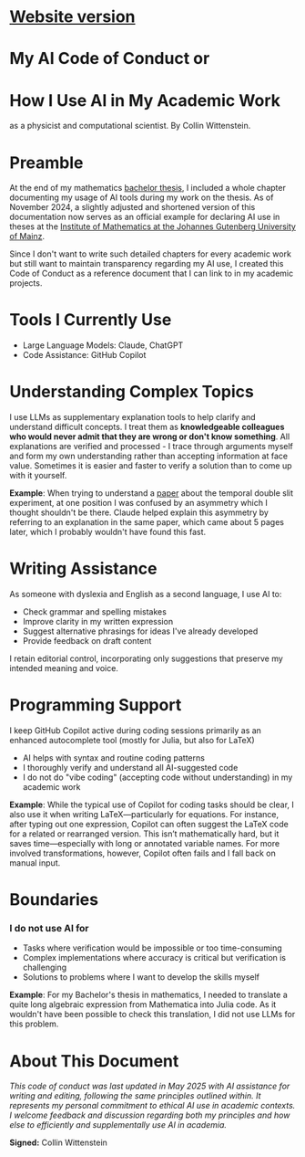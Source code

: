 # [Website version](https://cwittens.github.io/academic-ai-code-of-conduct/)

# My AI Code of Conduct or

# How I Use AI in My Academic Work

as a physicist and computational scientist. By Collin Wittenstein.

# Preamble

At the end of my mathematics [bachelor thesis](https://github.com/cwittens/Simulation-of-the-Rattleback/blob/main/Bachelorarbeit.pdf), I included a whole chapter documenting my usage of AI tools during my work on the thesis. As of November 2024, a slightly adjusted and shortened version of this documentation now serves as an official example for declaring AI use in theses at the [Institute of Mathematics at the Johannes Gutenberg University of Mainz](https://www.studium.fb08.uni-mainz.de/files/2024/11/Eigenstaendigkeitserklaerung_Mathe_Muster.pdf).

Since I don't want to write such detailed chapters for every academic work but still want to maintain transparency regarding my AI use, I created this Code of Conduct as a reference document that I can link to in my academic projects.

# Tools I Currently Use

- Large Language Models: Claude, ChatGPT
- Code Assistance: GitHub Copilot

# Understanding Complex Topics

I use LLMs as supplementary explanation tools to help clarify and understand difficult concepts. I treat them as **knowledgeable colleagues who would never admit that they are wrong or don't know something**. All explanations are verified and processed - I trace through arguments myself and form my own understanding rather than accepting information at face value. Sometimes it is easier and faster to verify a solution than to come up with it yourself.

**Example**: When trying to understand a [paper](https://doi.org/10.1038/s41567-023-01993-w) about the temporal double slit experiment, at one position I was confused by an asymmetry which I thought shouldn't be there. Claude helped explain this asymmetry by referring to an explanation in the same paper, which came about 5 pages later, which I probably wouldn't have found this fast.

# Writing Assistance

As someone with dyslexia and English as a second language, I use AI to:

- Check grammar and spelling mistakes
- Improve clarity in my written expression
- Suggest alternative phrasings for ideas I've already developed
- Provide feedback on draft content

I retain editorial control, incorporating only suggestions that preserve my intended meaning and voice.

# Programming Support

I keep GitHub Copilot active during coding sessions primarily as an enhanced autocomplete tool (mostly for Julia, but also for LaTeX)

- AI helps with syntax and routine coding patterns
- I thoroughly verify and understand all AI-suggested code
- I do not do "vibe coding" (accepting code without understanding) in my academic work

**Example**: While the typical use of Copilot for coding tasks should be clear, I also use it when writing LaTeX—particularly for equations. For instance, after typing out one expression, Copilot can often suggest the LaTeX code for a related or rearranged version. This isn’t mathematically hard, but it saves time—especially with long or annotated variable names. For more involved transformations, however, Copilot often fails and I fall back on manual input.

# Boundaries

### I do **not** use AI for

- Tasks where verification would be impossible or too time-consuming
- Complex implementations where accuracy is critical but verification is challenging
- Solutions to problems where I want to develop the skills myself

**Example**: For my Bachelor's thesis in mathematics, I needed to translate a quite long algebraic expression from Mathematica into Julia code. As it wouldn't have been possible to check this translation, I did not use LLMs for this problem.  

# About This Document

*This code of conduct was last updated in May 2025 with AI assistance for writing and editing, following the same principles outlined within. It represents my personal commitment to ethical AI use in academic contexts. I welcome feedback and discussion regarding both my principles and how else to efficiently and supplementally use AI in academia.*

**Signed:** Collin Wittenstein
